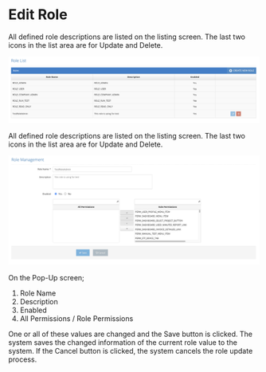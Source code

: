 # Edit Role

All defined role descriptions are listed on the listing screen. The last two icons in the list area are for Update and Delete.



![](../../../../.gitbook/assets/RoleList.png)

All defined role descriptions are listed on the listing screen. The last two icons in the list area are for Update and Delete.&#x20;

![](../../../../.gitbook/assets/RoleManagement.png)

On the Pop-Up screen;&#x20;

&#x20;

1. Role Name&#x20;
2. Description &#x20;
3. Enabled &#x20;
4. All Permissions / Role Permissions&#x20;

&#x20;

One or all of these values are changed and the Save button is clicked. The system saves the changed information of the current role value to the system. If the Cancel button is clicked, the system cancels the role update process.&#x20;
